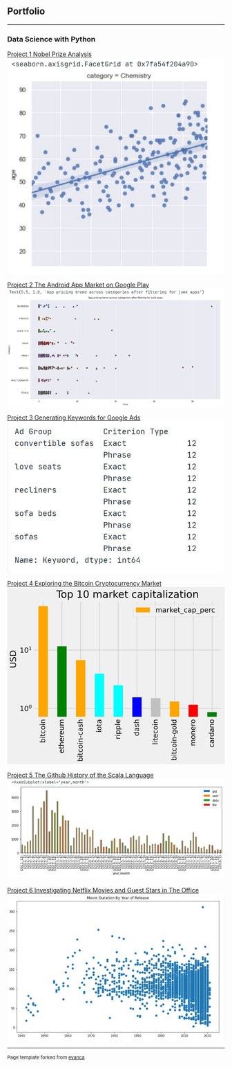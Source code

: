 ## Portfolio

---

### Data Science with Python 

[Project 1 Nobel Prize Analysis](https://app.datacamp.com/workspace/w/b05e2f2c-251a-40a3-a43e-acf57421dd39)
<img src="images/nobel.JPG?raw=true"/>

[Project 2 The Android App Market on Google Play](https://app.datacamp.com/workspace/w/48267e82-02b7-424e-84b2-b153b68a8ffd)
<img src="images/android.JPG?raw=true"/>

[Project 3 Generating Keywords for Google Ads](https://app.datacamp.com/workspace/w/39955348-0132-42ff-923d-da130207b92a)
<img src="images/google_ad.JPG?raw=true"/>

[Project 4 Exploring the Bitcoin Cryptocurrency Market](https://app.datacamp.com/workspace/w/2f636f34-9f1c-4a57-a209-6b711009d021)
<img src="images/bitcoin.JPG?raw=true"/>

[Project 5 The Github History of the Scala Language](https://app.datacamp.com/workspace/w/44cf5941-5aee-4cd1-ae87-c0cecdc6e086)
<img src="images/github_scala.JPG?raw=true"/>

[Project 6 Investigating Netflix Movies and Guest Stars in The Office](https://app.datacamp.com/workspace/w/dff355d1-80d7-403f-aff8-78141051db17)
<img src="images/netflix.JPG?raw=true"/>





---
<p style="font-size:11px">Page template forked from <a href="https://github.com/evanca/quick-portfolio">evanca</a></p>
<!-- Remove above link if you don't want to attibute -->
